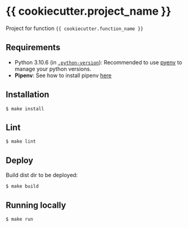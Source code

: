 {{ cookiecutter.project_name }}
===============================================

Project for function `{{ cookiecutter.function_name }}`

## Requirements

- Python 3.10.6 (in [`.python-version`](./.python-version)): Recommended to use [pyenv](https://github.com/pyenv/pyenv) to manage your python versions.
- **Pipenv**: See how to install pipenv [here](https://pipenv.pypa.io/en/latest/#install-pipenv-today)

## Installation

```
$ make install
```

## Lint

```
$ make lint
```

## Deploy

Build dist dir to be deployed:

```
$ make build
```

## Running locally

```shell
$ make run
```
